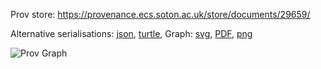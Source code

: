 
Prov store: https://provenance.ecs.soton.ac.uk/store/documents/29659/
	
Alternative serialisations: [json](https://provenance.ecs.soton.ac.uk/store/documents/29659.json), [turtle](https://provenance.ecs.soton.ac.uk/store/documents/29659.ttl), 
Graph: [svg](https://provenance.ecs.soton.ac.uk/store/documents/29659.svg), [PDF](https://provenance.ecs.soton.ac.uk/store/documents/29659.pdf), [png](https://provenance.ecs.soton.ac.uk/store/documents/29659.png)

![Prov Graph](https://provenance.ecs.soton.ac.uk/store/documents/29659.png)

		